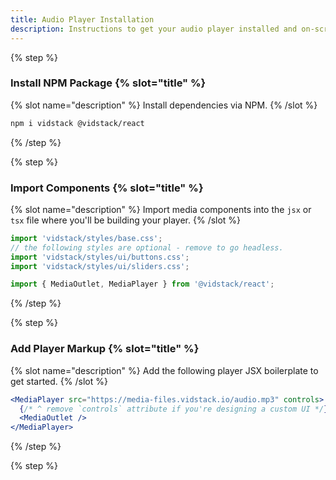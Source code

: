 ```yaml
---
title: Audio Player Installation
description: Instructions to get your audio player installed and on-screen using React.
---
```


{% step %}

### Install NPM Package {% slot="title" %}

{% slot name="description" %}
Install dependencies via NPM.
{% /slot %}

```bash {% copy=true %}
npm i vidstack @vidstack/react
```

{% /step %}

{% step %}

### Import Components {% slot="title" %}

{% slot name="description" %}
Import media components into the `jsx` or `tsx` file where you'll be building your player.
{% /slot %}

```js {% copy=true %}
import 'vidstack/styles/base.css';
// the following styles are optional - remove to go headless.
import 'vidstack/styles/ui/buttons.css';
import 'vidstack/styles/ui/sliders.css';

import { MediaOutlet, MediaPlayer } from '@vidstack/react';
```

{% /step %}

{% step %}

### Add Player Markup {% slot="title" %}

{% slot name="description" %}
Add the following player JSX boilerplate to get started.
{% /slot %}

```jsx {% copy=true %}
<MediaPlayer src="https://media-files.vidstack.io/audio.mp3" controls>
  {/* ^ remove `controls` attribute if you're designing a custom UI */}
  <MediaOutlet />
</MediaPlayer>
```

{% /step %}

{% step %}
